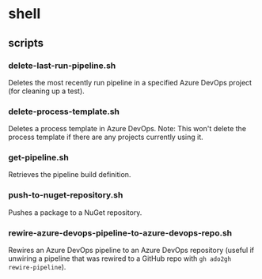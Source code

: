 # shell

## scripts

### delete-last-run-pipeline.sh

Deletes the most recently run pipeline in a specified Azure DevOps project (for cleaning up a test).

### delete-process-template.sh

Deletes a process template in Azure DevOps. Note: This won't delete the process template if there are any projects currently using it.

### get-pipeline.sh

Retrieves the pipeline build definition.

### push-to-nuget-repository.sh

Pushes a package to a NuGet repository.

### rewire-azure-devops-pipeline-to-azure-devops-repo.sh

Rewires an Azure DevOps pipeline to an Azure DevOps repository (useful if unwiring a pipeline that was rewired to a GitHub repo with `gh ado2gh rewire-pipeline`).
